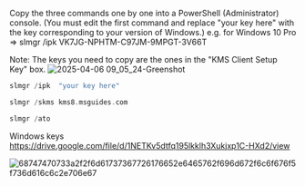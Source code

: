 


Copy the three commands one by one into a PowerShell (Administrator) console. (You must edit the first command and replace "your key here" with the key corresponding to your version of Windows.) 
e.g.  for Windows 10 Pro  =>  slmgr /ipk  VK7JG-NPHTM-C97JM-9MPGT-3V66T

Note: The keys you need to copy are the ones in the "KMS Client Setup Key" box.
![2025-04-06 09_05_24-Greenshot](https://github.com/user-attachments/assets/c81a68d7-83d8-4b61-ad1f-1b9d371352a2)


```c++
slmgr /ipk  "your key here"
```
```c++
slmgr /skms kms8.msguides.com
```
```c++
slmgr /ato
```

Windows keys
https://drive.google.com/file/d/1NETKv5dtfq195lkklh3Xukjxp1C-HXd2/view


![68747470733a2f2f6d61737367726176652e6465762f696d672f6c6f676f5f736d616c6c2e706e67](https://github.com/user-attachments/assets/c7f2a250-f063-4895-b930-ed1c9aa875b5)
